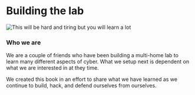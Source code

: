 # Building the lab

![This will be hard and tiring but you will learn a lot](../../.gitbook/assets/rick_thelab.gif)

### Who we are

We are a couple of friends who have been building a multi-home lab to learn many different aspects of cyber. What we setup next is dependent on what we are interested in at they time. 

We created this book in an effort to share what we have learned as we continue to build, hack, and defend ourselves from ourselves.   



